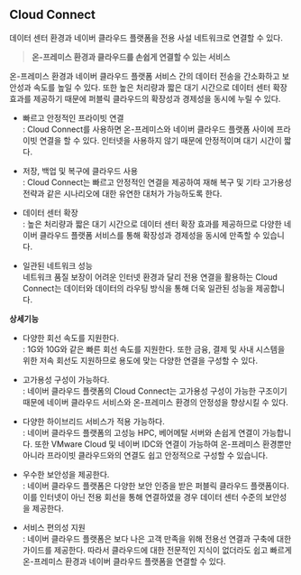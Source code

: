 ## Cloud Connect

데이터 센터 환경과 네이버 클라우드 플랫폼을 전용 사설 네트워크로 연결할 수 있다.

> **온-프레미스 환경과 클라우드를 손쉽게 연결할 수 있는 서비스**

온-프레미스 환경과 네이버 클라우드 플랫폼 서비스 간의 데이터 전송을 간소화하고 보안성과 속도를 높일 수 있다. 또한 높은 처리량과 짧은 대기 시간으로 데이터 센터 확장 효과를 제공하기 때문에 퍼블릭 클라우드의 확장성과 경제성을 동시에 누릴 수 있다.

- 빠르고 안정적인 프라이빗 연결<br>
: Cloud Connect를 사용하면 온-프레미스와 네이버 클라우드 플랫폼 사이에 프라이빗 연결을 할 수 있다. 인터넷을 사용하지 않기 때문에 안정적이며 대기 시간이 짧다.

- 저장, 백업 및 복구에 클라우드 사용<br>
: Cloud Connect는 빠르고 안정적인 연결을 제공하여 재해 복구 및 기타 고가용성 전략과 같은 시나리오에 대한 유연한 대처가 가능하도록 한다.

- 데이터 센터 확장<br>
: 높은 처리량과 짧은 대기 시간으로 데이터 센터 확장 효과를 제공하므로 다양한 네이버 클라우드 플랫폼 서비스를 통해 확장성과 경제성을 동시에 만족할 수 있습니다.

- 일관된 네트워크 성능<br>
네트워크 품질 보장이 어려운 인터넷 환경과 달리 전용 연결을 활용하는 Cloud Connect는 데이터와 데이터의 라우팅 방식을 통해 더욱 일관된 성능을 제공합니다.

**상세기능**

- 다양한 회선 속도를 지원한다.<br>
: 1G와 10G와 같은 빠른 회선 속도를 지원한다. 또한 금융, 결제 및 사내 시스템을 위한 저속 회선도 지원하므로 용도에 맞는 다양한 연결을 구성할 수 있다.

- 고가용성 구성이 가능하다.<br>
: 네이버 클라우드 플랫폼의 Cloud Connect는 고가용성 구성이 가능한 구조이기 때문에 네이버 클라우드 서비스와 온-프레미스 환경의 안정성을 향상시킬 수 있다.
 
- 다양한 하이브리드 서비스가 적용 가능하다.<br>
: 네이버 클라우드 플랫폼의 고성능 HPC, 베어메탈 서버와 손쉽게 연결이 가능합니다. 또한 VMware Cloud 및 네이버 IDC와 연결이 가능하여 온-프레미스 환경뿐만 아니라 프라이빗 클라우드와의 연결도 쉽고 안정적으로 구성할 수 있습니다.

- 우수한 보안성을 제공한다.<br>
: 네이버 클라우드 플랫폼은 다양한 보안 인증을 받은 퍼블릭 클라우드 플랫폼이다. 이를 인터넷이 아닌 전용 회선을 통해 연결하였을 경우 데이터 센터 수준의 보안성을 제공한다.

- 서비스 편의성 지원<br>
: 네이버 클라우드 플랫폼은 보다 나은 고객 만족을 위해 전용선 연결과 구축에 대한 가이드를 제공한다. 따라서 클라우드에 대한 전문적인 지식이 없더라도 쉽고 빠르게 온-프레미스 환경과 네이버 클라우드 플랫폼을 연결할 수 있다.
